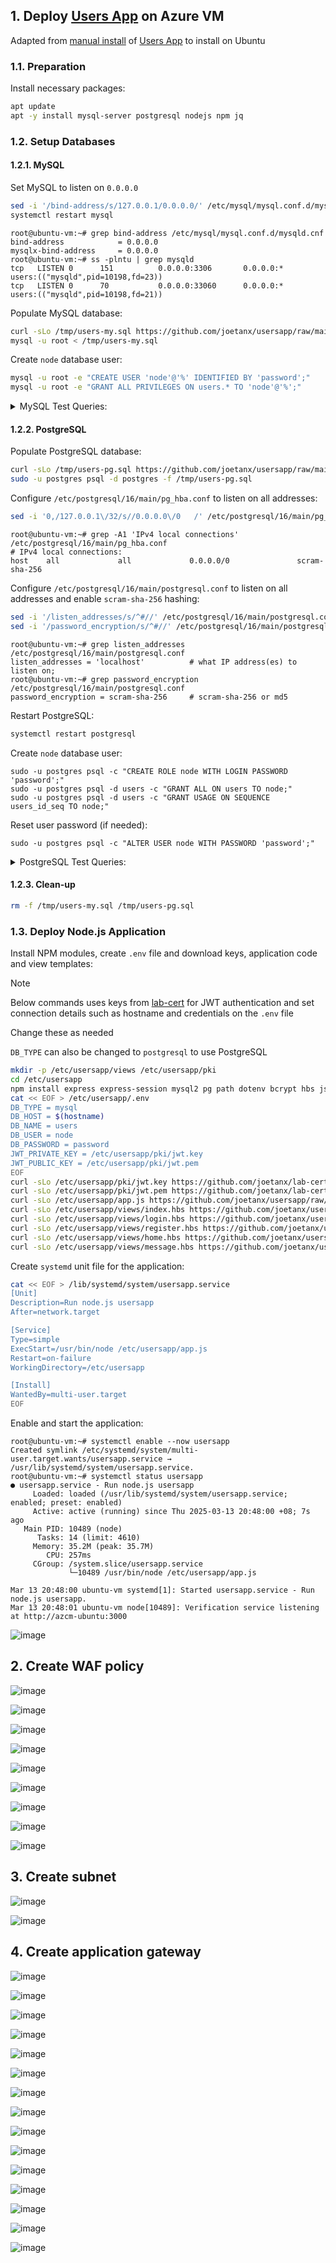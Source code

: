 ## 1. Deploy [Users App](https://github.com/joetanx/usersapp) on Azure VM

Adapted from [manual install](https://github.com/joetanx/usersapp#4-deployment-via-manual-install) of [Users App](https://github.com/joetanx/usersapp) to install on Ubuntu

### 1.1. Preparation

Install necessary packages:

```sh
apt update
apt -y install mysql-server postgresql nodejs npm jq
```

### 1.2. Setup Databases

#### 1.2.1. MySQL

Set MySQL to listen on `0.0.0.0`

```sh
sed -i '/bind-address/s/127.0.0.1/0.0.0.0/' /etc/mysql/mysql.conf.d/mysqld.cnf
systemctl restart mysql
```

```console
root@ubuntu-vm:~# grep bind-address /etc/mysql/mysql.conf.d/mysqld.cnf
bind-address            = 0.0.0.0
mysqlx-bind-address     = 0.0.0.0
root@ubuntu-vm:~# ss -plntu | grep mysqld
tcp   LISTEN 0      151          0.0.0.0:3306       0.0.0.0:*    users:(("mysqld",pid=10198,fd=23))
tcp   LISTEN 0      70           0.0.0.0:33060      0.0.0.0:*    users:(("mysqld",pid=10198,fd=21))
```

Populate MySQL database:

```sh
curl -sLo /tmp/users-my.sql https://github.com/joetanx/usersapp/raw/main/users-my.sql
mysql -u root < /tmp/users-my.sql
```

Create `node` database user:

```sh
mysql -u root -e "CREATE USER 'node'@'%' IDENTIFIED BY 'password';"
mysql -u root -e "GRANT ALL PRIVILEGES ON users.* TO 'node'@'%';"
```

<details><summary>MySQL Test Queries:</summary>

Retrieve a random row:

```sh
mysql -u root -e "SELECT id,firstName,lastName,username,email,mobile,password FROM users.users ORDER BY RAND() LIMIT 0,1;"
```

Search for a user:

```sh
mysql -u root -e "SELECT id,firstName,lastName,username,email,mobile,password FROM users.users WHERE firstName LIKE '%jack%';"
```

</details>

#### 1.2.2. PostgreSQL

Populate PostgreSQL database:

```sh
curl -sLo /tmp/users-pg.sql https://github.com/joetanx/usersapp/raw/main/users-pg.sql
sudo -u postgres psql -d postgres -f /tmp/users-pg.sql
```

Configure `/etc/postgresql/16/main/pg_hba.conf` to listen on all addresses:

```sh
sed -i '0,/127.0.0.1\/32/s//0.0.0.0\/0   /' /etc/postgresql/16/main/pg_hba.conf
```

```console
root@ubuntu-vm:~# grep -A1 'IPv4 local connections' /etc/postgresql/16/main/pg_hba.conf
# IPv4 local connections:
host    all             all             0.0.0.0/0               scram-sha-256
```

Configure `/etc/postgresql/16/main/postgresql.conf` to listen on all addresses and enable `scram-sha-256` hashing:

```sh
sed -i '/listen_addresses/s/^#//' /etc/postgresql/16/main/postgresql.conf
sed -i '/password_encryption/s/^#//' /etc/postgresql/16/main/postgresql.conf
```

```console
root@ubuntu-vm:~# grep listen_addresses /etc/postgresql/16/main/postgresql.conf
listen_addresses = 'localhost'          # what IP address(es) to listen on;
root@ubuntu-vm:~# grep password_encryption /etc/postgresql/16/main/postgresql.conf
password_encryption = scram-sha-256     # scram-sha-256 or md5
```

Restart PostgreSQL:

```sh
systemctl restart postgresql
```

Create `node` database user:

```
sudo -u postgres psql -c "CREATE ROLE node WITH LOGIN PASSWORD 'password';"
sudo -u postgres psql -d users -c "GRANT ALL ON users TO node;"
sudo -u postgres psql -d users -c "GRANT USAGE ON SEQUENCE users_id_seq TO node;"
```

Reset user password (if needed):

```
sudo -u postgres psql -c "ALTER USER node WITH PASSWORD 'password';"
```

<details><summary>PostgreSQL Test Queries:</summary>

Retrieve a random row:

```sh
sudo -u postgres psql -d users -c "SELECT id,firstName,lastName,username,email,mobile,password FROM users ORDER BY RANDOM() LIMIT 1 OFFSET 0;"
```

Search for a user:

```sh
sudo -u postgres psql -d users -c "SELECT id,firstName,lastName,username,email,mobile,password FROM users WHERE LOWER(firstName) LIKE '%jack%';"
```

</details>

#### 1.2.3. Clean-up

```sh
rm -f /tmp/users-my.sql /tmp/users-pg.sql
```

### 1.3. Deploy Node.js Application

Install NPM modules, create `.env` file and download keys, application code and view templates:

> [!Note]
>
> Below commands uses keys from [lab-cert](https://github.com/joetanx/lab-certs) for JWT authentication and set connection details such as hostname and credentials on the `.env` file
>
> Change these as needed
>
> `DB_TYPE` can also be changed to `postgresql` to use PostgreSQL

```sh
mkdir -p /etc/usersapp/views /etc/usersapp/pki
cd /etc/usersapp
npm install express express-session mysql2 pg path dotenv bcrypt hbs jsonwebtoken cookie-parser
cat << EOF > /etc/usersapp/.env
DB_TYPE = mysql
DB_HOST = $(hostname)
DB_NAME = users
DB_USER = node
DB_PASSWORD = password
JWT_PRIVATE_KEY = /etc/usersapp/pki/jwt.key
JWT_PUBLIC_KEY = /etc/usersapp/pki/jwt.pem
EOF
curl -sLo /etc/usersapp/pki/jwt.key https://github.com/joetanx/lab-certs/raw/main/ca/lab_issuer.key
curl -sLo /etc/usersapp/pki/jwt.pem https://github.com/joetanx/lab-certs/raw/main/ca/lab_issuer.pem
curl -sLo /etc/usersapp/app.js https://github.com/joetanx/usersapp/raw/main/app.js
curl -sLo /etc/usersapp/views/index.hbs https://github.com/joetanx/usersapp/raw/main/index.html
curl -sLo /etc/usersapp/views/login.hbs https://github.com/joetanx/usersapp/raw/main/login.html
curl -sLo /etc/usersapp/views/register.hbs https://github.com/joetanx/usersapp/raw/main/register.html
curl -sLo /etc/usersapp/views/home.hbs https://github.com/joetanx/usersapp/raw/main/home.html
curl -sLo /etc/usersapp/views/message.hbs https://github.com/joetanx/usersapp/raw/main/message.html
```

Create `systemd` unit file for the application:

```sh
cat << EOF > /lib/systemd/system/usersapp.service
[Unit]
Description=Run node.js usersapp
After=network.target

[Service]
Type=simple
ExecStart=/usr/bin/node /etc/usersapp/app.js
Restart=on-failure
WorkingDirectory=/etc/usersapp

[Install]
WantedBy=multi-user.target
EOF
```

Enable and start the application:

```console
root@ubuntu-vm:~# systemctl enable --now usersapp
Created symlink /etc/systemd/system/multi-user.target.wants/usersapp.service → /usr/lib/systemd/system/usersapp.service.
root@ubuntu-vm:~# systemctl status usersapp
● usersapp.service - Run node.js usersapp
     Loaded: loaded (/usr/lib/systemd/system/usersapp.service; enabled; preset: enabled)
     Active: active (running) since Thu 2025-03-13 20:48:00 +08; 7s ago
   Main PID: 10489 (node)
      Tasks: 14 (limit: 4610)
     Memory: 35.2M (peak: 35.7M)
        CPU: 257ms
     CGroup: /system.slice/usersapp.service
             └─10489 /usr/bin/node /etc/usersapp/app.js

Mar 13 20:48:00 ubuntu-vm systemd[1]: Started usersapp.service - Run node.js usersapp.
Mar 13 20:48:01 ubuntu-vm node[10489]: Verification service listening at http://azcm-ubuntu:3000
```

![image](https://github.com/user-attachments/assets/b492e318-8523-4533-b101-dcc5459c14dd)

## 2. Create WAF policy

![image](https://github.com/user-attachments/assets/eec48469-5676-46d3-ba0f-029e7df22492)

![image](https://github.com/user-attachments/assets/ebc096b0-ec44-434c-8d78-dcd03a2cf489)

![image](https://github.com/user-attachments/assets/26d709b8-d50f-4cc5-a172-51b70eae4cb2)

![image](https://github.com/user-attachments/assets/ca0384d4-25d4-48b1-b0e7-04bacf48eeac)

![image](https://github.com/user-attachments/assets/b1d44d78-9e0a-4e5c-b7b9-d05b013ba383)

![image](https://github.com/user-attachments/assets/d9e75712-19c8-4f0f-95d6-84fe7134477a)

![image](https://github.com/user-attachments/assets/9e7d29f0-2435-4792-ba1b-0209ce93e136)

![image](https://github.com/user-attachments/assets/c3bed6de-6c5c-4d67-b396-edd300b56722)

![image](https://github.com/user-attachments/assets/f8099173-2ca3-4134-99a7-77c91590ebe1)

## 3. Create subnet

![image](https://github.com/user-attachments/assets/3efab161-3830-46cc-b6a0-7bf8aad76c27)

![image](https://github.com/user-attachments/assets/0d2c835d-53aa-4b01-a249-69f156010f67)

## 4. Create application gateway

![image](https://github.com/user-attachments/assets/f351b4a3-4bd5-4171-91be-aa81048f43fe)

![image](https://github.com/user-attachments/assets/15df4714-49e2-4a20-870c-5b4b73b48f8b)

![image](https://github.com/user-attachments/assets/f31130f7-ece4-4d4d-a73f-90ae713bc7ef)

![image](https://github.com/user-attachments/assets/a5ff3f70-6aef-406c-bc8b-4afa6c64fc8e)

![image](https://github.com/user-attachments/assets/46aeba8d-6505-49c0-8d82-ffaff226a532)

![image](https://github.com/user-attachments/assets/5ec57e26-a353-4432-b89b-e2b3bb57532c)

![image](https://github.com/user-attachments/assets/ebdec273-d841-4927-9f40-b7831f17bbc2)

![image](https://github.com/user-attachments/assets/6687f897-dbd6-444f-a021-018d94301af4)

![image](https://github.com/user-attachments/assets/db50b570-11a2-4339-8232-67938ae26b9b)

![image](https://github.com/user-attachments/assets/20170b1d-83cb-4863-b290-ca4a46f29cc1)

![image](https://github.com/user-attachments/assets/86b7bde5-d3ee-45cb-946c-6e51deba99d1)

![image](https://github.com/user-attachments/assets/0a2dde75-2bef-4f1c-a01d-b3a11a627323)

![image](https://github.com/user-attachments/assets/ecd722ea-cd32-4dee-ae3e-2ea8d1c1307c)

![image](https://github.com/user-attachments/assets/33157b16-80ed-4287-859d-b038966c4acd)

![image](https://github.com/user-attachments/assets/7853f940-15ed-49fa-aecd-45560b9d4e36)
